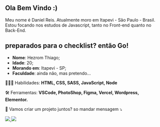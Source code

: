 ## Ola Bem Vindo :)

Meu nome é Daniel Reis. Atualmente moro em Itapevi - São Paulo - Brasil. Estou focando nos estudos de Javascript, tanto no Front-end quanto no Back-End.

## preparados para o checklist? então Go!

* **Nome**: Hezrom Thiago;
* **Idade**: 20;
* **Morando em**: Itapevi - SP;
* **Faculdade**: ainda não, mas pretendo...

<p align="left">
  👨🏽‍💻 Habilidades: <strong>HTML, CSS, SASS, JavaScript, Node</strong>
</p>

<p align="left">
  🛠 Ferramentas: <strong>VSCode, PhotoShop, Figma, Vercel, Wordpress, Elementor.</strong>
</p>

<p align="left">
  📲 Vamos criar um projeto juntos? so mandar mensagem ⤵️
</p>

<p>
  <a href="https://www.linkedin.com/in/hezrom-thiago/" alt="Linkedin">
    <img src="https://img.shields.io/badge/-Linkedin-0e76a8?style=for-the-badge&logo=Linkedin&logoColor=white&link=https://www.linkedin.com/in/hezrom-thiago/" />
  </a>

  <a href="https://www.facebook.com/hezrom.barbosa" alt="Facebook">
    <img src="https://img.shields.io/badge/-Facebook-3b5998?style=for-the-badge&logo=facebook&logoColor=white&link=https://www.facebook.com/hezrom.barbosa"/>
  </a>
</p>

